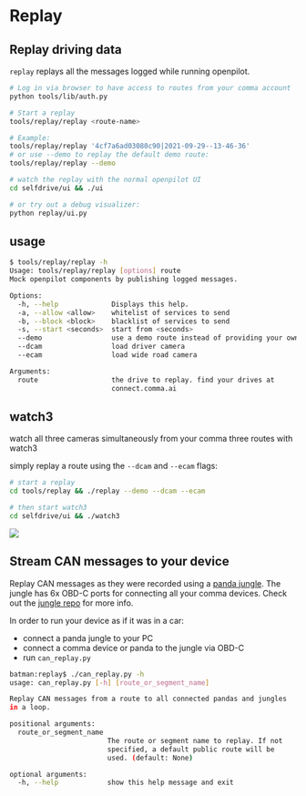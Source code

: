 # Replay

## Replay driving data

`replay` replays all the messages logged while running openpilot.

```bash
# Log in via browser to have access to routes from your comma account
python tools/lib/auth.py

# Start a replay
tools/replay/replay <route-name>

# Example:
tools/replay/replay '4cf7a6ad03080c90|2021-09-29--13-46-36'
# or use --demo to replay the default demo route:
tools/replay/replay --demo

# watch the replay with the normal openpilot UI
cd selfdrive/ui && ./ui

# or try out a debug visualizer:
python replay/ui.py
```

## usage

``` bash
$ tools/replay/replay -h
Usage: tools/replay/replay [options] route
Mock openpilot components by publishing logged messages.

Options:
  -h, --help             Displays this help.
  -a, --allow <allow>    whitelist of services to send
  -b, --block <block>    blacklist of services to send
  -s, --start <seconds>  start from <seconds>
  --demo                 use a demo route instead of providing your own
  --dcam                 load driver camera
  --ecam                 load wide road camera

Arguments:
  route                  the drive to replay. find your drives at
                         connect.comma.ai
```

## watch3

watch all three cameras simultaneously from your comma three routes with watch3

simply replay a route using the `--dcam` and `--ecam` flags:

```bash
# start a replay
cd tools/replay && ./replay --demo --dcam --ecam

# then start watch3
cd selfdrive/ui && ./watch3
```

![](https://i.imgur.com/IeaOdAb.png)

## Stream CAN messages to your device

Replay CAN messages as they were recorded using a [panda jungle](https://comma.ai/shop/products/panda-jungle). The jungle has 6x OBD-C ports for connecting all your comma devices. Check out the [jungle repo](https://github.com/commaai/panda_jungle) for more info.

In order to run your device as if it was in a car:
* connect a panda jungle to your PC
* connect a comma device or panda to the jungle via OBD-C
* run `can_replay.py`

``` bash
batman:replay$ ./can_replay.py -h
usage: can_replay.py [-h] [route_or_segment_name]

Replay CAN messages from a route to all connected pandas and jungles
in a loop.

positional arguments:
  route_or_segment_name
                        The route or segment name to replay. If not
                        specified, a default public route will be
                        used. (default: None)

optional arguments:
  -h, --help            show this help message and exit
```
